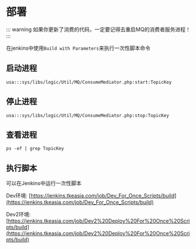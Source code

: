 # 部署

::: warning
如果你更新了消费的代码，一定要记得去重启MQ的消费者服务进程！
:::

在jenkins中使用`Build with Parameters`来执行一次性脚本命令

## 启动进程
```
usa:::sys/libs/logic/Util/MQ/ConsumeMediator.php:start:TopicKey
```

## 停止进程
```
usa:::sys/libs/logic/Util/MQ/ConsumeMediator.php:stop:TopicKey
```

## 查看进程
```
ps -ef | grep TopicKey
```

## 执行脚本

可以在Jenkins中运行一次性脚本

Dev环境:
[https://jenkins.tkeasia.com/job/Dev_For_Once_Scripts/build](https://jenkins.tkeasia.com/job/Dev_For_Once_Scripts/build)

Dev2环境:
[https://jenkins.tkeasia.com/job/Dev2%20Deploy%20For%20Once%20Scripts/build](https://jenkins.tkeasia.com/job/Dev2%20Deploy%20For%20Once%20Scripts/build)
